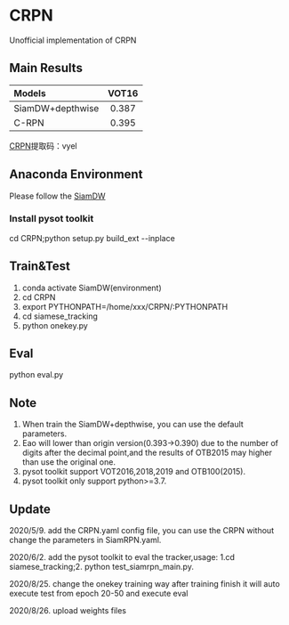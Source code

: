 # CRPN
Unofficial implementation of CRPN
## Main Results
| Models  | VOT16 |
| :------ | :------: | 
| SiamDW+depthwise  | 0.387 | 
| C-RPN     | 0.395 | 
[CRPN](https://pan.baidu.com/s/1L22M5bnROjmxWCsOICf4XA )提取码：vyel
## Anaconda Environment
Please follow the [SiamDW](https://github.com/researchmm/SiamDW)

### Install pysot toolkit 
cd CRPN;python setup.py build_ext --inplace
## Train&Test
1. conda activate SiamDW(environment)
2. cd CRPN
3. export PYTHONPATH=/home/xxx/CRPN/:PYTHONPATH
4. cd siamese_tracking
5. python onekey.py 
## Eval
python eval.py
## Note
1. When train the SiamDW+depthwise, you can use the default parameters.
2. Eao will lower than origin version(0.393->0.390) due to the number of digits after the decimal point,and the results of OTB2015 may higher than use the original one. 
3. pysot toolkit support VOT2016,2018,2019 and OTB100(2015).
4. pysot toolkit only support python>=3.7.
## Update
2020/5/9. add the CRPN.yaml config file, you can use the CRPN without change the parameters in SiamRPN.yaml.

2020/6/2. add the pysot toolkit to eval the tracker,usage: 1.cd siamese_tracking;2. python test_siamrpn_main.py.

2020/8/25. change the onekey training way after training finish it will auto execute test from epoch 20-50 and execute eval

2020/8/26. upload weights files
